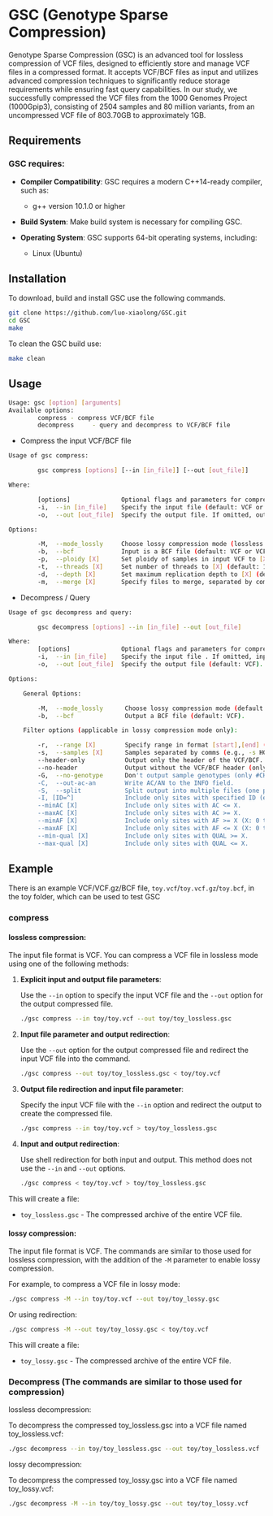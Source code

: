 # GSC (Genotype Sparse Compression)
Genotype Sparse Compression (GSC) is an advanced tool for lossless compression of VCF files, designed to efficiently store and manage VCF files in a compressed format. It accepts VCF/BCF files as input and utilizes advanced compression techniques to significantly reduce storage requirements while ensuring fast query capabilities. In our study, we successfully compressed the VCF files from the 1000 Genomes Project (1000Gpip3), consisting of 2504 samples and 80 million variants, from an uncompressed VCF file of 803.70GB to approximately 1GB.
## Requirements 
### GSC requires:

- **Compiler Compatibility**: GSC requires a modern C++14-ready compiler, such as:
  - g++ version 10.1.0 or higher

- **Build System**: Make build system is necessary for compiling GSC.

- **Operating System**: GSC supports 64-bit operating systems, including:
  - Linux (Ubuntu)
  
## Installation
To download, build and install GSC use the following commands.
```bash
git clone https://github.com/luo-xiaolong/GSC.git
cd GSC
make
```
To clean the GSC build use:
```bash
make clean
```
## Usage
```bash
Usage: gsc [option] [arguments] 
Available options: 
        compress - compress VCF/BCF file
        decompress     - query and decompress to VCF/BCF file
```
- Compress the input VCF/BCF file
```bash
Usage of gsc compress:

        gsc compress [options] [--in [in_file]] [--out [out_file]]

Where:

        [options]              Optional flags and parameters for compression.
        -i,  --in [in_file]    Specify the input file (default: VCF or VCF.GZ). If omitted, input is taken from standard input (stdin).
        -o,  --out [out_file]  Specify the output file. If omitted, output is sent to standard output (stdout).

Options:

        -M,  --mode_lossly     Choose lossy compression mode (lossless by default).
        -b,  --bcf             Input is a BCF file (default: VCF or VCF.GZ).
        -p,  --ploidy [X]      Set ploidy of samples in input VCF to [X] (default: 2).
        -t,  --threads [X]     Set number of threads to [X] (default: 1).
        -d,  --depth [X]       Set maximum replication depth to [X] (default: 100, 0 means no matches).
        -m,  --merge [X]       Specify files to merge, separated by commas (e.g., -m chr1.vcf,chr2.vcf), or '@' followed by a file containing a list of VCF files (e.g., -m @file_with_IDs.txt). By default, all VCF files are compressed.
```
- Decompress / Query
```bash
Usage of gsc decompress and query:

        gsc decompress [options] --in [in_file] --out [out_file]

Where:
        [options]              Optional flags and parameters for compression.
        -i,  --in [in_file]    Specify the input file . If omitted, input is taken from standard input (stdin).
        -o,  --out [out_file]  Specify the output file (default: VCF). If omitted, output is sent to standard output (stdout).

Options:

    General Options:

        -M,  --mode_lossly      Choose lossy compression mode (default: lossless).
        -b,  --bcf              Output a BCF file (default: VCF).

    Filter options (applicable in lossy compression mode only): 

        -r,  --range [X]        Specify range in format [start],[end] (e.g., -r 4999756,4999852).
        -s,  --samples [X]      Samples separated by comms (e.g., -s HG03861,NA18639) OR '@' sign followed by the name of a file with sample name(s) separated by whitespaces (for exaple: -s @file_with_IDs.txt). By default all samples/individuals are decompressed. 
        --header-only           Output only the header of the VCF/BCF.
        --no-header             Output without the VCF/BCF header (only genotypes).
        -G,  --no-genotype      Don't output sample genotypes (only #CHROM, POS, ID, REF, ALT, QUAL, FILTER, and INFO columns).
        -C,  --out-ac-an        Write AC/AN to the INFO field.
        -S,  --split            Split output into multiple files (one per chromosome).
        -I, [ID=^]              Include only sites with specified ID (e.g., -I "ID=rs6040355").
        --minAC [X]             Include only sites with AC <= X.
        --maxAC [X]             Include only sites with AC >= X.
        --minAF [X]             Include only sites with AF >= X (X: 0 to 1).
        --maxAF [X]             Include only sites with AF <= X (X: 0 to 1).
        --min-qual [X]          Include only sites with QUAL >= X.
        --max-qual [X]          Include only sites with QUAL <= X.
```
## Example
There is an example VCF/VCF.gz/BCF file, `toy.vcf`/`toy.vcf.gz`/`toy.bcf`, in the toy folder, which can be used to test GSC
### compress

#### lossless compression:
The input file format is VCF. You can compress a VCF file in lossless mode using one of the following methods:
1. **Explicit input and output file parameters**:
   
   Use the `--in` option to specify the input VCF file and the `--out` option for the output compressed file.
   ```bash
   ./gsc compress --in toy/toy.vcf --out toy/toy_lossless.gsc
   ```
2. **Input file parameter and output redirection**:
   
   Use the `--out` option for the output compressed file and redirect the input VCF file into the command.
   ```bash
   ./gsc compress --out toy/toy_lossless.gsc < toy/toy.vcf
   ```
3. **Output file redirection and input file parameter**:
   
   Specify the input VCF file with the `--in` option and redirect the output to create the compressed file.
   ```bash
   ./gsc compress --in toy/toy.vcf > toy/toy_lossless.gsc
   ```
4. **Input and output redirection**:
   
   Use shell redirection for both input and output. This method does not use the `--in` and `--out` options.
   ```bash
   ./gsc compress < toy/toy.vcf > toy/toy_lossless.gsc
   ```
This will create a file:
* `toy_lossless.gsc` - The compressed archive of the entire VCF file.

#### lossy compression:

The input file format is VCF. The commands are similar to those used for lossless compression, with the addition of the `-M` parameter to enable lossy compression.

   For example, to compress a VCF file in lossy mode:

   ```bash
   ./gsc compress -M --in toy/toy.vcf --out toy/toy_lossy.gsc
   ```
   Or using redirection:
   ```bash
   ./gsc compress -M --out toy/toy_lossy.gsc < toy/toy.vcf
   ``` 
   This will create a file:
   * `toy_lossy.gsc` - The compressed archive of the entire VCF file.
    
### Decompress   (The commands are similar to those used for compression)
lossless decompression:

To decompress the compressed toy_lossless.gsc into a VCF file named toy_lossless.vcf:
```bash
./gsc decompress --in toy/toy_lossless.gsc --out toy/toy_lossless.vcf
```
lossy decompression:

To decompress the compressed toy_lossy.gsc into a VCF file named toy_lossy.vcf:
```bash
./gsc decompress -M --in toy/toy_lossy.gsc --out toy/toy_lossy.vcf
```

